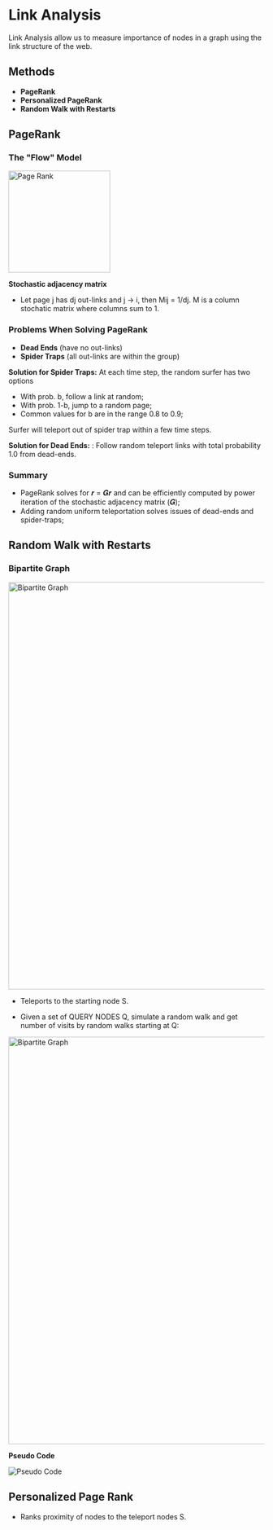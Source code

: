 # Link Analysis 

Link Analysis allow us to measure importance of nodes in a graph using the link structure of the web.

## Methods

- **PageRank**
- **Personalized PageRank**
- **Random Walk with Restarts**

## PageRank

### The "Flow" Model

<img src="https://github.com/zixi-liu/Graphical-Neural-Network/blob/main/Img/page-rank.PNG" alt="Page Rank" width = "200px" />

**Stochastic adjacency matrix**

- Let page j has dj out-links and j -> i, then Mij = 1/dj. M is a column stochatic matrix where columns sum to 1.

### Problems When Solving PageRank

- **Dead Ends** (have no out-links)
- **Spider Traps** (all out-links are within the group)

**Solution for Spider Traps:** At each time step, the random surfer has two options
-  With prob. b, follow a link at random;
-  With prob. 1-b, jump to a random page;
-  Common values for b are in the range 0.8 to 0.9;

Surfer will teleport out of spider trap within a few time steps.

**Solution for Dead Ends:** : Follow random teleport links with total probability 1.0 from dead-ends.

### Summary

- PageRank solves for 𝒓 = 𝑮𝒓 and can be efficiently computed by power iteration of the stochastic adjacency matrix (𝑮);
- Adding random uniform teleportation solves issues of dead-ends and spider-traps;

## Random Walk with Restarts

### Bipartite Graph

<img src="https://github.com/zixi-liu/Graphical-Neural-Network/blob/main/Img/bipartite-graph.PNG" alt="Bipartite Graph" width = "800px" />

- Teleports to the starting node S.

- Given a set of QUERY NODES Q, simulate a random walk and get number of visits by random walks starting at Q:

<img src="https://github.com/zixi-liu/Graphical-Neural-Network/blob/main/Img/random-walk-restarts.PNG" alt="Bipartite Graph" width = "800px" />

**Pseudo Code**

<img src="https://github.com/zixi-liu/Graphical-Neural-Network/blob/main/Img/pseudo-code.PNG" alt="Pseudo Code" />


## Personalized Page Rank

- Ranks proximity of nodes to the teleport nodes S.
